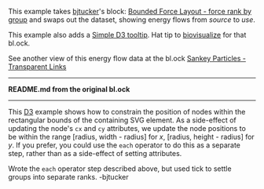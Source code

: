 

This example takes <a href='http://bl.ocks.org/bjtucker/'>bjtucker</a>'s block: <a href='http://bl.ocks.org/bjtucker/151f6344ffd02105a67a'>Bounded Force Layout - force rank by group</a> and swaps out the dataset, showing energy flows from _source_ to _use_.  

This example also adds a [Simple D3 tooltip](http://blockbuilder.org/biovisualize/1016860). Hat tip to [biovisualize](http://bl.ocks.org/biovisualize) for that bl.ock.

See another view of this energy flow data at the bl.ock [Sankey Particles - Transparent Links](http://bl.ocks.org/micahstubbs/b7e78429ce54abc2154f)

---

**README.md from the original bl.ock**

---

This [D3](http://d3js.org/) example shows how to constrain the position of nodes within the rectangular bounds of the containing SVG element. As a side-effect of updating the node's `cx` and `cy` attributes, we update the node positions to be within the range [radius, width - radius] for *x*, [radius, height - radius] for *y*. If you prefer, you could use the `each` operator to do this as a separate step, rather than as a side-effect of setting attributes.

Wrote the `each` operator step described above, but used tick to settle groups into separate ranks. -bjtucker
 